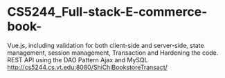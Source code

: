 # CS5244_Full-stack-E-commerce-book-
Vue.js, including validation for both client-side and server-side, state management, session management, Transaction and Hardening the code. 
REST API using the DAO Pattern Ajax and MySQL
http://cs5244.cs.vt.edu:8080/ShiChiBookstoreTransact/
